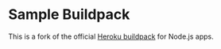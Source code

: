 Sample Buildpack
================

This is a fork of the official [Heroku buildpack](http://devcenter.heroku.com/articles/buildpacks) for Node.js apps. 

